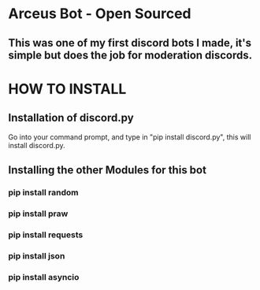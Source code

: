 # Arceus Bot - Open Sourced

## This was one of my first discord bots I made, it's simple but does the job for moderation discords.

# HOW TO INSTALL

## Installation of discord.py

Go into your command prompt, and type in "pip install discord.py", this will install discord.py.

## Installing the other Modules for this bot

### pip install random
### pip install praw
### pip install requests
### pip install json
### pip install asyncio
